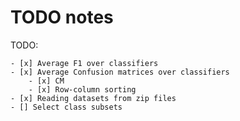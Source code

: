 # TODO notes

TODO:
     
    - [x] Average F1 over classifiers
    - [x] Average Confusion matrices over classifiers 
        - [x] CM
        - [x] Row-column sorting
    - [x] Reading datasets from zip files
    - [] Select class subsets

